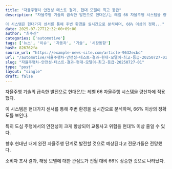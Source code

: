```yaml
---
title: "자율주행차 안전성 테스트 결과, 현대 모델이 최고 등급"
description: "자율주행 기술의 급속한 발전으로 현대은/는 레벨 66 자율주행 시스템을 량산차에 적용했다.

이 시스템은 현대가지 센서를 통해 주변 환경을 실시간으로 분석하며, 66% 이상의 정확..."
date: 2025-07-27T12:32:00+09:00
author: "최수진"
categories: ['automotive']
tags: ['뉴스', '이슈', '자동차', '기술', '시장동향']
hash: 826762fa
source_url: "https://example-news-site.com/article-9632ecbd"
url: "/automotive/자율주행차-안전성-테스트-결과-현대-모델이-최고-등급-20250727-01/"
slug: "자율주행차-안전성-테스트-결과-현대-모델이-최고-등급-20250727-01"
type: "post"
layout: "single"
draft: false
---
```


자율주행 기술의 급속한 발전으로 현대은/는 레벨 66 자율주행 시스템을 량산차에 적용했다.

이 시스템은 현대가지 센서를 통해 주변 환경을 실시간으로 분석하며, 66% 이상의 정확도를 보인다.

특히 도심 주행에서의 안전성이 크게 향상되어 교통사고 위험을 현대% 이상 줄일 수 있다.

향후 현대년 내에 완전 자율주행 단계로 발전할 것으로 예상된다고 전문가들은 전망했다.

소비자 조사 결과, 해당 모델에 대한 관심도가 전월 대비 66% 상승한 것으로 나타났다.
